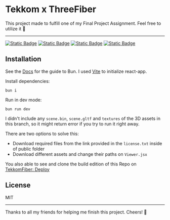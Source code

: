 # Tekkom x ThreeFiber

This project made to fulfill one of my Final Project Assignment. Feel free to utilize it 🙌

---

[![Static Badge](https://img.shields.io/badge/node-v20.10.0-1603)][node] [![Static Badge](https://img.shields.io/badge/bun-v1.0.16-f472b6)][bun1.0.16] [![Static Badge](https://img.shields.io/badge/React-v18.2.0-087ea4)][react] [![Static Badge](https://img.shields.io/badge/Vite-v4-ffdb33)][vite]


## Installation

See the [Docs][bun] for the guide to Bun. I used [Vite][vite] to initialize react-app.

Install dependencies:
```
bun i
```

Run in dev mode:
```
bun run dev
```

I didn't include any `scene.bin`, `scene.gltf` and `textures` of the 3D assets in this branch, so it might return error if you try to run it right away.

There are two options to solve this:
- Download required files from the link provided in the `license.txt` inside of public folder
- Download different assets and change their paths on `Viewer.jsx`

You also able to see and clone the build edition of this Repo on [TekkomFiber: Deploy][deploy]

## License

MIT

---

Thanks to all my friends for helping me finish this project. Cheers! 🥂

[node]: https://nodejs.org/en/blog/release/v20.10.0
[bun]: https://bun.sh/docs
[bun1.0.16]: https://bun.sh/blog/bun-v1.0.16
[react]: https://react.dev/learn
[vite]: https://v4.vitejs.dev/
[deploy]: https://github.com/SenzawaG/TekkomFiber.dev/tree/deploy